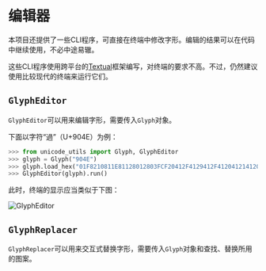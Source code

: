 # 编辑器

本项目还提供了一些CLI程序，可直接在终端中修改字形。编辑的结果可以在代码中继续使用，不必中途易辙。

这些CLI程序使用跨平台的[Textual](https://textual.textualize.io/)框架编写，对终端的要求不高。不过，仍然建议使用比较现代的终端来运行它们。

## `GlyphEditor`

`GlyphEditor`可以用来编辑字形，需要传入`Glyph`对象。

下面以字符“過”（U+904E）为例：

``` python
>>> from unicode_utils import Glyph, GlyphEditor
>>> glyph = Glyph("904E")
>>> glyph.load_hex("01F8210811E81128012803FCF20412F4129412F4120412141208280047FE0000")
>>> GlyphEditor(glyph).run()
```

此时，终端的显示应当类似于下图：

![GlyphEditor](/image/GlyphEditor_1.svg)

## `GlyphReplacer`

`GlyphReplacer`可以用来交互式替换字形，需要传入`Glyph`对象和查找、替换所用的图案。
